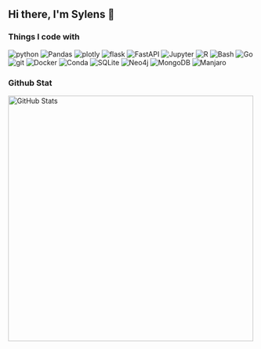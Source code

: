 ## Hi there, I'm Sylens 👋

### Things I code with

<p>
<img alt="python" src="https://img.shields.io/badge/-Python-356f9e?style=flat-square&logo=Python&logoColor=white" />
<img alt="Pandas" src="https://img.shields.io/badge/-Pandas-e70488?style=flat-square&logo=pandas&logoColor=white" />
<img alt="plotly" src="https://img.shields.io/badge/-Plotly-457ad2?style=flat-square&logo=plotly&logoColor=white" />
<img alt="flask" src="https://img.shields.io/badge/-Flask-444444?style=flat-square&logo=flask&logoColor=white" />
<img alt="FastAPI" src="https://img.shields.io/badge/-FastAPI-059487?style=flat-square&logo=fastapi&logoColor=white" />
<img alt="Jupyter" src="https://img.shields.io/badge/-Jupyter-f37524?style=flat-square&logo=Jupyter&logoColor=white" />
<img alt="R" src="https://img.shields.io/badge/-R-276DC3?style=flat-square&logo=R&logoColor=white">
<img alt="Bash" src="https://img.shields.io/badge/-Bash-444444?style=flat-square&logo=gnubash&logoColor=white" />
<img alt="Go" src="https://img.shields.io/badge/-Go-007896?style=flat-square&logo=Go&logoColor=white" />
<img alt="git" src="https://img.shields.io/badge/-Git-F05032?style=flat-square&logo=git&logoColor=white" />
<img alt="Docker" src="https://img.shields.io/badge/-Docker-46a2f1?style=flat-square&logo=docker&logoColor=white" />
<img alt="Conda" src="https://img.shields.io/badge/-Anaconda-35bfa4?style=flat-square&logo=anaconda&logoColor=white" />
<img alt="SQLite" src="https://img.shields.io/badge/-SQLite-044a64?style=flat-square&logo=sqlite&logoColor=white" />
<img alt="Neo4j" src="https://img.shields.io/badge/-Neo4j-018bff?style=flat-square&logo=neo4j&logoColor=white" />
<img alt="MongoDB" src="https://img.shields.io/badge/-MongoDB-023430?style=flat-square&logo=mongodb&logoColor=white" />
<img alt="Manjaro" src="https://img.shields.io/badge/-Manjaro-35bfa4?style=flat-square&logo=manjaro&logoColor=white" />
</p>

### Github Stat

<img width="500px"  alt="GitHub Stats" src="https://github-readme-stats.vercel.app/api?username=SilenWang&count_private=true&show_icons=true"/>
